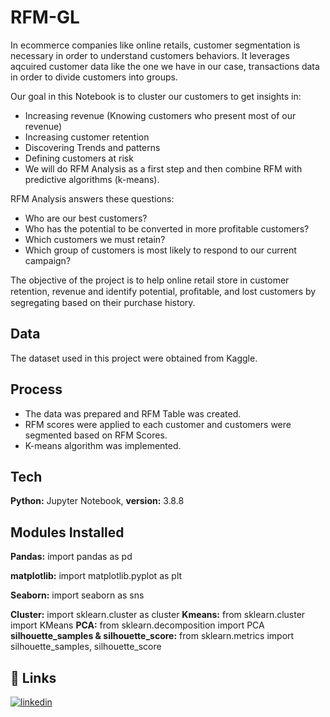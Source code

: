 # RFM-GL


In ecommerce companies like online retails, customer segmentation is necessary in order to understand customers behaviors. It leverages aqcuired customer data like the one we have in our case, transactions data in order to divide customers into groups.

Our goal in this Notebook is to cluster our customers to get insights in:
- Increasing revenue (Knowing customers who present most of our revenue)
- Increasing customer retention
- Discovering Trends and patterns
- Defining customers at risk
- We will do RFM Analysis as a first step and then combine RFM with predictive algorithms (k-means).

RFM Analysis answers these questions:

-  Who are our best customers?
- Who has the potential to be converted in more profitable customers?
- Which customers we must retain?
- Which group of customers is most likely to respond to our current campaign?



The objective of the project is to help online retail store in customer retention, revenue and identify potential, proﬁtable, and lost customers by segregating based on their purchase history.


    
## Data
The dataset used in this project were obtained from Kaggle.

## Process
* The data was prepared and RFM Table was created.
* RFM scores were applied to each customer and customers were segmented based on RFM Scores.
* K-means algorithm was implemented.




## Tech 

**Python:** Jupyter Notebook,
**version:** 3.8.8



## Modules Installed
**Pandas:** import pandas as pd

**matplotlib:** import  matplotlib.pyplot as plt

**Seaborn:** import seaborn as sns

**Cluster:** import sklearn.cluster as cluster
**Kmeans:** from sklearn.cluster import KMeans
**PCA:** from sklearn.decomposition import PCA
**silhouette_samples & silhouette_score:** from sklearn.metrics import silhouette_samples, silhouette_score






## 🔗 Links

[![linkedin](https://img.shields.io/badge/linkedin-0A66C2?style=for-the-badge&logo=linkedin&logoColor=white)](https://www.linkedin.com/in/abishua-paul-sam-38480a161/)
